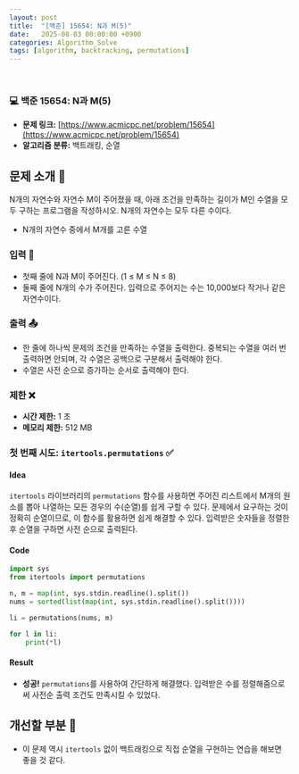 ```yaml
---
layout: post
title:  "[백준] 15654: N과 M(5)"
date:   2025-08-03 00:00:00 +0900
categories: Algorithm_Solve
tags: [algorithm, backtracking, permutations]
---
```


<br>

### 💻 백준 15654: N과 M(5)

- **문제 링크:** [https://www.acmicpc.net/problem/15654](https://www.acmicpc.net/problem/15654)
- **알고리즘 분류:** 백트래킹, 순열


## 문제 소개 🧐

N개의 자연수와 자연수 M이 주어졌을 때, 아래 조건을 만족하는 길이가 M인 수열을 모두 구하는 프로그램을 작성하시오. N개의 자연수는 모두 다른 수이다.

- N개의 자연수 중에서 M개를 고른 수열


### 입력 📝

- 첫째 줄에 N과 M이 주어진다. (1 ≤ M ≤ N ≤ 8)
- 둘째 줄에 N개의 수가 주어진다. 입력으로 주어지는 수는 10,000보다 작거나 같은 자연수이다.


### 출력 📤

- 한 줄에 하나씩 문제의 조건을 만족하는 수열을 출력한다. 중복되는 수열을 여러 번 출력하면 안되며, 각 수열은 공백으로 구분해서 출력해야 한다.
- 수열은 사전 순으로 증가하는 순서로 출력해야 한다.


### 제한 ❌

- **시간 제한:** 1 초
- **메모리 제한:** 512 MB


### 첫 번째 시도: `itertools.permutations` ✅

#### Idea

`itertools` 라이브러리의 `permutations` 함수를 사용하면 주어진 리스트에서 M개의 원소를 뽑아 나열하는 모든 경우의 수(순열)를 쉽게 구할 수 있다. 문제에서 요구하는 것이 정확히 순열이므로, 이 함수를 활용하면 쉽게 해결할 수 있다. 입력받은 숫자들을 정렬한 후 순열을 구하면 사전 순으로 출력된다.

#### Code

```python
import sys
from itertools import permutations

n, m = map(int, sys.stdin.readline().split())
nums = sorted(list(map(int, sys.stdin.readline().split())))

li = permutations(nums, m)

for l in li:
    print(*l)
```

#### Result

- **성공!** `permutations`를 사용하여 간단하게 해결했다. 입력받은 수를 정렬해줌으로써 사전순 출력 조건도 만족시킬 수 있었다.

## 개선할 부분 🤔

- 이 문제 역시 `itertools` 없이 백트래킹으로 직접 순열을 구현하는 연습을 해보면 좋을 것 같다. 

